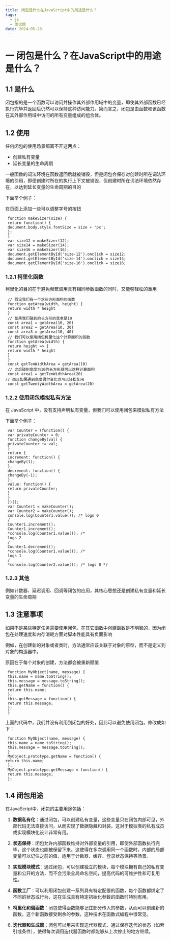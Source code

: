 ```yaml
---
title: 闭包是什么在JavaScript中的用途是什么？
tags:
  - js
  - 面试题
date: 2024-05-28
---
```

# 一 闭包是什么？在JavaScript中的用途是什么？

## 1.1 是什么

闭包指的是一个函数可以访问并操作其外部作用域中的变量，即使其外部函数已经执行完毕并返回后仍然可以保持这种访问能力。简而言之，闭包是由函数和该函数在其外部作用域中访问的所有变量组成的组合体。

## 1.2 使⽤

任何闭包的使⽤场景都离不开这两点：
- 创建私有变量
- 延⻓变量的⽣命周期

⼀般函数的词法环境在函数返回后就被销毁，但是闭包会保存对创建时所在词法环境的引⽤，即便创建时所在的执⾏上下⽂被销毁，但创建时所在词法环境依然存在，以达到延⻓变量的⽣命周期的⽬的

下⾯举个例⼦：

在⻚⾯上添加⼀些可以调整字号的按钮

```JS
 function makeSizer(size) {
 return function() {
 document.body.style.fontSize = size + 'px';
 };
 }
 var size12 = makeSizer(12);
 var size14 = makeSizer(14);
 var size16 = makeSizer(16);
 document.getElementById('size-12').onclick = size12;
 document.getElementById('size-14').onclick = size14;
 document.getElementById('size-16').onclick = size16;
```

### 1.2.1 柯里化函数

柯⾥化的⽬的在于避免频繁调⽤具有相同参数函数的同时，⼜能够轻松的重⽤

```JS
 // 假设我们有⼀个求⻓⽅形⾯积的函数
 function getArea(width, height) {
 return width * height
 }
 // 如果我们碰到的⻓⽅形的宽⽼是10
 const area1 = getArea(10, 20)
 const area2 = getArea(10, 30)
 const area3 = getArea(10, 40)
 // 我们可以使⽤闭包柯⾥化这个计算⾯积的函数
 function getArea(width) {
 return height => {
 return width * height
 }
 }
 const getTenWidthArea = getArea(10)
 // 之后碰到宽度为10的⻓⽅形就可以这样计算⾯积
 const area1 = getTenWidthArea(20)
// ⽽且如果遇到宽度偶尔变化也可以轻松复⽤
 const getTwentyWidthArea = getArea(20)
```

### 1.2.2 使用闭包模拟私有方法

在 JavaScript 中，没有⽀持声明私有变量，但我们可以使⽤闭包来模拟私有⽅法

下⾯举个例⼦：

```JS
 var Counter = (function() {
 var privateCounter = 0;
 function changeBy(val) {
 privateCounter += val;
 }
 return {
 increment: function() {
 changeBy(1);
 },
 decrement: function() {
 changeBy(-1);
 },
 value: function() {
 return privateCounter;
 }
 }
 })();
 var Counter1 = makeCounter();
 var Counter2 = makeCounter();
 console.log(Counter1.value()); /* logs 0
 /
 Counter1.increment();
 Counter1.increment();
 *console.log(Counter1.value()); /*
 logs 2
 /
 Counter1.decrement();
 *console.log(Counter1.value()); /*
 logs 1
 /
 *console.log(Counter2.value()); /* logs 0 */
```

### 1.2.3 其他

例如计数器、延迟调⽤、回调等闭包的应⽤，其核⼼思想还是创建私有变量和延⻓变量的⽣命周期

## 1.3 注意事项

如果不是某些特定任务需要使⽤闭包，在其它函数中创建函数是不明智的，因为闭包在处理速度和内存消耗⽅⾯对脚本性能具有负⾯影响

例如，在创建新的对象或者类时，⽅法通常应该关联于对象的原型，⽽不是定义到对象的构造器中。

原因在于每个对象的创建，⽅法都会被重新赋值

```JS
 function MyObject(name, message) {
 this.name = name.toString();
 this.message = message.toString();
 this.getName = function() {
 return this.name;
 };
 this.getMessage = function() {
 return this.message;
 };
 }
```

上⾯的代码中，我们并没有利⽤到闭包的好处，因此可以避免使⽤闭包。修改成如下：

```JS
 function MyObject(name, message) {
 this.name = name.toString();
 this.message = message.toString();
 }
 MyObject.prototype.getName = function() {
return this.name;
 };
 MyObject.prototype.getMessage = function() {
 return this.message;
 };
```

## 1.4 闭包用途

在JavaScript中，闭包的主要用途包括：

1. **数据私有化**：通过闭包，可以创建私有变量，这些变量只在闭包内部可见，外部代码无法直接访问，从而实现了数据隐藏和封装。这对于模拟类的私有成员或实现模块化设计非常有用。
    
2. **状态保持**：闭包允许内部函数维持对外部变量的引用，即使外部函数执行完毕，这个状态也能被保留下来。这使得在多次调用同一个函数时，内部的局部变量可以记住之前的值，适用于计数器、缓存、登录状态保持等场景。
    
3. **实现模块模式**：通过闭包，可以创建独立的模块，每个模块拥有自己的私有变量和公开的方法，而不会污染全局命名空间，提高代码的可维护性和可复用性。
    
4. **函数工厂**：可以利用闭包创建一系列具有特定配置的函数，每个函数都绑定了不同的状态或行为，这在生成具有特定初始化参数的函数时特别有用。
    
5. **柯里化和偏函数**：闭包使得函数能够记住部分传入的参数，从而可以创建新的函数，这个新函数接受剩余的参数，这种技术在函数式编程中很常见。
    
6. **迭代器和生成器**：闭包可以用来实现迭代器模式，通过保存迭代的状态（如索引或条件），使得每次调用迭代器函数时都能够从上次停止的地方继续。